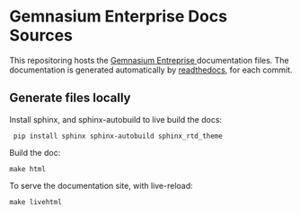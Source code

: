 # Gemnasium Enterprise Docs Sources

This repositoring hosts the [ Gemnasium Entreprise ](http://entreprise.gemnasium.com) documentation files.
The documentation is generated automatically by [readthedocs](https://readthedocs.org), for each commit.

## Generate files locally

Install sphinx, and sphinx-autobuild to live build the docs:

     pip install sphinx sphinx-autobuild sphinx_rtd_theme

Build the doc:

    make html

To serve the documentation site, with live-reload:

    make livehtml
